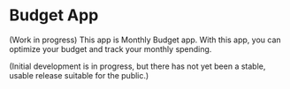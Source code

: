 # Budget App
(Work in progress)
This app is Monthly Budget app. With this app, you can optimize your budget and track your monthly spending. 

(Initial development is in progress, but there has not yet been a stable, usable release suitable for the public.)

